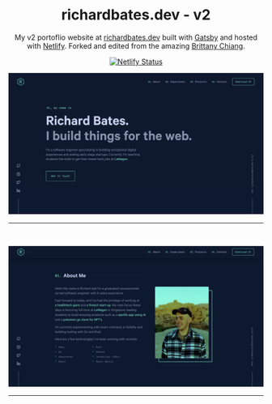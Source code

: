 <h1 align="center">
  richardbates.dev - v2
</h1>
<p align="center">
  My v2 portoflio website at  <a href="https://richardbates.dev" target="_blank">richardbates.dev</a> built with <a href="https://www.gatsbyjs.org/" target="_blank">Gatsby</a> and hosted with <a href="https://www.netlify.com/" target="_blank">Netlify</a>. Forked and edited from the amazing <a href="https://github.com/bchiang7" target="_blank">Brittany Chiang</a>.
</p>
<p align="center">
  <a href="https://app.netlify.com/sites/richardbates/deploys" target="_blank">
    <img src="https://api.netlify.com/api/v1/badges/4af0fff4-bee7-4875-8f5c-f7cadcd1bced/deploy-status" alt="Netlify Status" />
  </a>
</p>

![demo](https://raw.githubusercontent.com/richo225/portfolio-v2/main/src/images/demo.png)

---

<br>

![demo-about](https://raw.githubusercontent.com/richo225/portfolio-v2/main/src/images/demo-about.png)

---
